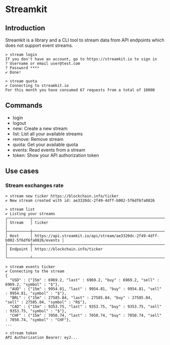 # Streamkit

## Introduction

Streamkit is a library and a CLI tool to stream data from API endpoints which does not support event streams.

```shell
> stream login
If you don't have an account, go to https://streamkit.io to sign in
? Username or email user@test.com
? Password ****
✔ Done!

> stream quota
✔ Connecting to streamkit.io
For this month you have consumed 67 requests from a total of 10000
```

## Commands

* login
* logout
* new: Create a new stream
* list: List all your available streams
* remove: Remove stream
* quota: Get your available quota
* events: Read events from a stream
* token: Show your API authorization token

## Use cases

### Stream exchanges rate

```shell
> stream new ticker https://blockchain.info/ticker
✔ New stream created with id: ae3320dc-2f49-4dff-b002-5f6df6fa0826

> stream list
✔ Listing your streams
┌──────────┬─────────────────────────────────────────────────────────────────────────────────┐
│ Stream   │ ticker                                                                          │
├──────────┼─────────────────────────────────────────────────────────────────────────────────┤
│ Host     │ https://api.streamkit.io/api/stream/ae3320dc-2f49-4dff-b002-5f6df6fa0826/events │
├──────────┼─────────────────────────────────────────────────────────────────────────────────┤
│ Endpoint │ https://blockchain.info/ticker                                                  │
└──────────┴─────────────────────────────────────────────────────────────────────────────────┘

> stream events ticker
✔ Connecting to the stream
{
  "USD" : {"15m" : 6969.2, "last" : 6969.2, "buy" : 6969.2, "sell" : 6969.2, "symbol" : "$"},
  "AUD" : {"15m" : 9954.81, "last" : 9954.81, "buy" : 9954.81, "sell" : 9954.81, "symbol" : "$"},
  "BRL" : {"15m" : 27585.84, "last" : 27585.84, "buy" : 27585.84, "sell" : 27585.84, "symbol" : "R$"},
  "CAD" : {"15m" : 9353.75, "last" : 9353.75, "buy" : 9353.75, "sell" : 9353.75, "symbol" : "$"},
  "CHF" : {"15m" : 7050.74, "last" : 7050.74, "buy" : 7050.74, "sell" : 7050.74, "symbol" : "CHF"},
...

> stream token
API Authorization Bearer: eyJ...
```



